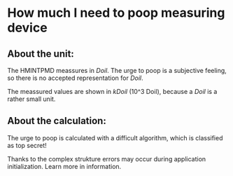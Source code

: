 # How much I need to poop measuring device

## About the unit:
The HMINTPMD meassures in *Doil*. The urge to poop is a subjective feeling, so
there is no accepted representation for *Doil*.

The meassured values are shown in *kDoil* (10^3 Doil), because a *Doil* is a rather
small unit.

## About the calculation:
The urge to poop is calculated with a difficult algorithm, which is classified as
top secret!

Thanks to the complex strukture errors may occur during application initialization.
Learn more in information.

